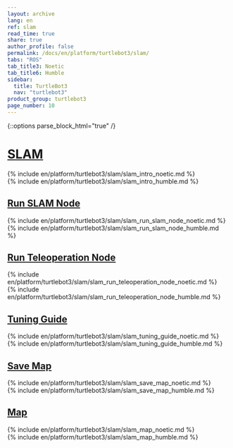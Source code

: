 ```yaml
---
layout: archive
lang: en
ref: slam
read_time: true
share: true
author_profile: false
permalink: /docs/en/platform/turtlebot3/slam/
tabs: "ROS"
tab_title3: Noetic
tab_title6: Humble
sidebar:
  title: TurtleBot3
  nav: "turtlebot3"
product_group: turtlebot3
page_number: 10
---
```


<style>
  body {
    counter-reset: h1 3 !important;
  }
</style>

{::options parse_block_html="true" /}

# [SLAM](#slam)

<!-- <section data-id="{{ page.tab_title1 }}" class="tab_contents">
{% include en/platform/turtlebot3/slam/slam_intro_kinetic.md %}
</section> -->

<!-- <section data-id="{{ page.tab_title2 }}" class="tab_contents">
{% include en/platform/turtlebot3/slam/slam_intro_melodic.md %}
</section> -->

<section data-id="{{ page.tab_title3 }}" class="tab_contents">
{% include en/platform/turtlebot3/slam/slam_intro_noetic.md %}
</section>

<!-- <section data-id="{{ page.tab_title4 }}" class="tab_contents">
{% include en/platform/turtlebot3/slam/slam_intro_dashing.md %}
</section> -->

<!-- <section data-id="{{ page.tab_title5 }}" class="tab_contents">
{% include en/platform/turtlebot3/slam/slam_intro_foxy.md %}
</section> -->

<section data-id="{{ page.tab_title6 }}" class="tab_contents">
{% include en/platform/turtlebot3/slam/slam_intro_humble.md %}
</section>

<!-- <section data-id="{{ page.tab_title7 }}" class="tab_contents">
{% include en/platform/turtlebot3/slam/slam_intro_windows.md %}
</section> -->

## [Run SLAM Node](#run-slam-node)

<!-- <section data-id="{{ page.tab_title1 }}" class="tab_contents">
{% include en/platform/turtlebot3/slam/slam_run_slam_node_kinetic.md %}
</section> -->

<!-- <section data-id="{{ page.tab_title2 }}" class="tab_contents">
{% include en/platform/turtlebot3/slam/slam_run_slam_node_melodic.md %}
</section> -->

<section data-id="{{ page.tab_title3 }}" class="tab_contents">
{% include en/platform/turtlebot3/slam/slam_run_slam_node_noetic.md %}
</section>

<!-- <section data-id="{{ page.tab_title4 }}" class="tab_contents">
{% include en/platform/turtlebot3/slam/slam_run_slam_node_dashing.md %}
</section> -->

<!-- <section data-id="{{ page.tab_title5 }}" class="tab_contents">
{% include en/platform/turtlebot3/slam/slam_run_slam_node_foxy.md %}
</section> -->

<section data-id="{{ page.tab_title6 }}" class="tab_contents">
{% include en/platform/turtlebot3/slam/slam_run_slam_node_humble.md %}
</section>

<!-- <section data-id="{{ page.tab_title7 }}" class="tab_contents">
{% include en/platform/turtlebot3/slam/slam_run_slam_node_windows.md %}
</section> -->

## [Run Teleoperation Node](#run-teleoperation-node)

<!-- <section data-id="{{ page.tab_title1 }}" class="tab_contents">
{% include en/platform/turtlebot3/slam/slam_run_teleoperation_node_kinetic.md %}
</section> -->

<!-- <section data-id="{{ page.tab_title2 }}" class="tab_contents">
{% include en/platform/turtlebot3/slam/slam_run_teleoperation_node_melodic.md %}
</section> -->

<section data-id="{{ page.tab_title3 }}" class="tab_contents">
{% include en/platform/turtlebot3/slam/slam_run_teleoperation_node_noetic.md %}
</section>

<!-- <section data-id="{{ page.tab_title4 }}" class="tab_contents">
{% include en/platform/turtlebot3/slam/slam_run_teleoperation_node_dashing.md %}
</section> -->

<!-- <section data-id="{{ page.tab_title5 }}" class="tab_contents">
{% include en/platform/turtlebot3/slam/slam_run_teleoperation_node_foxy.md %}
</section> -->

<section data-id="{{ page.tab_title6 }}" class="tab_contents">
{% include en/platform/turtlebot3/slam/slam_run_teleoperation_node_humble.md %}
</section>

<!-- <section data-id="{{ page.tab_title7 }}" class="tab_contents">
{% include en/platform/turtlebot3/slam/slam_run_teleoperation_node_windows.md %}
</section> -->

## [Tuning Guide](#tuning-guide)

<!-- <section data-id="{{ page.tab_title1 }}" class="tab_contents">
{% include en/platform/turtlebot3/slam/slam_tuning_guide_kinetic.md %}
</section> -->

<!-- <section data-id="{{ page.tab_title2 }}" class="tab_contents">
{% include en/platform/turtlebot3/slam/slam_tuning_guide_melodic.md %}
</section> -->

<section data-id="{{ page.tab_title3 }}" class="tab_contents">
{% include en/platform/turtlebot3/slam/slam_tuning_guide_noetic.md %}
</section>

<!-- <section data-id="{{ page.tab_title4 }}" class="tab_contents">
{% include en/platform/turtlebot3/slam/slam_tuning_guide_dashing.md %}
</section> -->

<!-- <section data-id="{{ page.tab_title5 }}" class="tab_contents">
{% include en/platform/turtlebot3/slam/slam_tuning_guide_foxy.md %}
</section> -->

<section data-id="{{ page.tab_title6 }}" class="tab_contents">
{% include en/platform/turtlebot3/slam/slam_tuning_guide_humble.md %}
</section>

<!-- <section data-id="{{ page.tab_title7 }}" class="tab_contents">
{% include en/platform/turtlebot3/slam/slam_tuning_guide_windows.md %}
</section> -->

## [Save Map](#save-map)

<!-- <section data-id="{{ page.tab_title1 }}" class="tab_contents">
{% include en/platform/turtlebot3/slam/slam_save_map_kinetic.md %}
</section> -->

<!-- <section data-id="{{ page.tab_title2 }}" class="tab_contents">
{% include en/platform/turtlebot3/slam/slam_save_map_melodic.md %}
</section> -->

<section data-id="{{ page.tab_title3 }}" class="tab_contents">
{% include en/platform/turtlebot3/slam/slam_save_map_noetic.md %}
</section>

<!-- <section data-id="{{ page.tab_title4 }}" class="tab_contents">
{% include en/platform/turtlebot3/slam/slam_save_map_dashing.md %}
</section> -->

<!-- <section data-id="{{ page.tab_title5 }}" class="tab_contents">
{% include en/platform/turtlebot3/slam/slam_save_map_foxy.md %}
</section> -->

<section data-id="{{ page.tab_title6 }}" class="tab_contents">
{% include en/platform/turtlebot3/slam/slam_save_map_humble.md %}
</section>

<!-- <section data-id="{{ page.tab_title7 }}" class="tab_contents">
{% include en/platform/turtlebot3/slam/slam_save_map_windows.md %}
</section> -->

## [Map](#map)

<!-- <section data-id="{{ page.tab_title1 }}" class="tab_contents">
{% include en/platform/turtlebot3/slam/slam_map_kinetic.md %}
</section> -->

<!-- <section data-id="{{ page.tab_title2 }}" class="tab_contents">
{% include en/platform/turtlebot3/slam/slam_map_melodic.md %}
</section> -->

<section data-id="{{ page.tab_title3 }}" class="tab_contents">
{% include en/platform/turtlebot3/slam/slam_map_noetic.md %}
</section>

<!-- <section data-id="{{ page.tab_title4 }}" class="tab_contents">
{% include en/platform/turtlebot3/slam/slam_map_dashing.md %}
</section> -->

<!-- <section data-id="{{ page.tab_title5 }}" class="tab_contents">
{% include en/platform/turtlebot3/slam/slam_map_foxy.md %}
</section> -->

<section data-id="{{ page.tab_title6 }}" class="tab_contents">
{% include en/platform/turtlebot3/slam/slam_map_humble.md %}
</section>

<!-- <section data-id="{{ page.tab_title7 }}" class="tab_contents">
{% include en/platform/turtlebot3/slam/slam_map_windows.md %}
</section> -->


[navigation]: /docs/en/platform/turtlebot3/navigation/#navigation
[teleoperation]: /docs/en/platform/turtlebot3/teleoperation/#teleoperation
[export_turtlebot3_model]: /docs/en/platform/turtlebot3/export_turtlebot3_model
